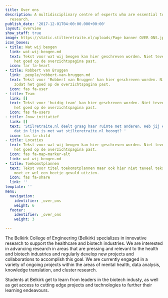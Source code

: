 ```yaml
---
title: Over ons
description: A multidisciplinary centre of experts who are essential to patient-oriented
  research.
publish_date: '2017-12-01T04:00:00.000+00:00'
layout: overview
show_staff: true
image: https://static.stilteretraite.nl/uploads/Page banner OVER ONS.jpg
icon_boxes:
- title: Wat wij beogen
  link: wat-wij-beogen.md
  text: Tekst voor wat wij beogen kan hier geschreven worden. Niet teveel tekst zodat
    het goed op de overzichtspagina past.
  icon: far fa-heart
- title: Robbert van Bruggen
  link: _people/robbert-van-bruggen.md
  text: Tekst voor 'Robbert van Bruggen' kan hier geschreven worden. Niet teveel tekst
    zodat het goed op de overzichtspagina past.
  icon: fas fa-user
- title: Team
  link: []
  text: Tekst voor 'huidig team' kan hier geschreven worden. Niet teveel tekst zodat
    het goed op de overzichtspagina past.
  icon: fas fa-users
- title: Jouw initiatief
  link: []
  text: 'Stilretraite.nl deelt graag haar ruimte met anderen. Heb jij een initiatief
    dat in lijn is met wat stilteretraite.nl beoogt? '
  icon: fas fa-child
- title: Locaties
  text: Tekst voor wat wij beogen kan hier geschreven worden. Niet teveel tekst zodat
    het goed op de overzichtspagina past.
  icon: fas fa-map-marker-alt
  link: wat-wij-beogen.md
- title: Toekomstplannen
  text: Tekst voor titel toekomstplannen maar ook hier niet teveel tekst maar het
    moet er wel een beetje gevuld uitzien.
  icon: fas fa-share
  link: ''
template: ''
menu:
  navigation:
    identifier: _over_ons
    weight: 6
  footer:
    identifier: _over_ons
    weight: 3

---
```

The Belkirk College of Engineering (Belkirk) specializes in innovative research to support the healthcare and biotech industries. We are interested in advancing research in areas that are pressing and relevant to the health and biotech industries and regularly develop new projects and collaborations to accomplish this goal. We are currently engaged in a variety of ongoing projects within the areas of mental health, data analysis, knowledge translation, and cluster research.

Students at Belkirk get to learn from leaders in the biotech industy, as well as get access to cutting edge projects and technologies to further their learning endeavours.